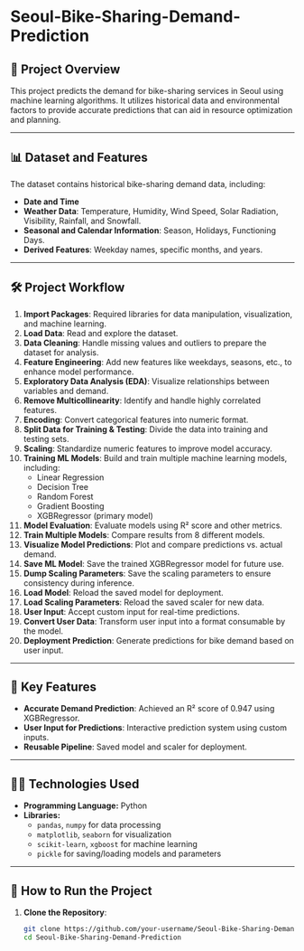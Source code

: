 
# Seoul-Bike-Sharing-Demand-Prediction

## 📌 Project Overview
This project predicts the demand for bike-sharing services in Seoul using machine learning algorithms. It utilizes historical data and environmental factors to provide accurate predictions that can aid in resource optimization and planning.

---

## 📊 Dataset and Features
The dataset contains historical bike-sharing demand data, including:
- **Date and Time**
- **Weather Data**: Temperature, Humidity, Wind Speed, Solar Radiation, Visibility, Rainfall, and Snowfall.
- **Seasonal and Calendar Information**: Season, Holidays, Functioning Days.
- **Derived Features**: Weekday names, specific months, and years.

---

## 🛠️ Project Workflow
1. **Import Packages**: Required libraries for data manipulation, visualization, and machine learning.
2. **Load Data**: Read and explore the dataset.
3. **Data Cleaning**: Handle missing values and outliers to prepare the dataset for analysis.
4. **Feature Engineering**: Add new features like weekdays, seasons, etc., to enhance model performance.
5. **Exploratory Data Analysis (EDA)**: Visualize relationships between variables and demand.
6. **Remove Multicollinearity**: Identify and handle highly correlated features.
7. **Encoding**: Convert categorical features into numeric format.
8. **Split Data for Training & Testing**: Divide the data into training and testing sets.
9. **Scaling**: Standardize numeric features to improve model accuracy.
10. **Training ML Models**: Build and train multiple machine learning models, including:
    - Linear Regression
    - Decision Tree
    - Random Forest
    - Gradient Boosting
    - XGBRegressor (primary model)
11. **Model Evaluation**: Evaluate models using R² score and other metrics.
12. **Train Multiple Models**: Compare results from 8 different models.
13. **Visualize Model Predictions**: Plot and compare predictions vs. actual demand.
14. **Save ML Model**: Save the trained XGBRegressor model for future use.
15. **Dump Scaling Parameters**: Save the scaling parameters to ensure consistency during inference.
16. **Load Model**: Reload the saved model for deployment.
17. **Load Scaling Parameters**: Reload the saved scaler for new data.
18. **User Input**: Accept custom input for real-time predictions.
19. **Convert User Data**: Transform user input into a format consumable by the model.
20. **Deployment Prediction**: Generate predictions for bike demand based on user input.

---

## 🔑 Key Features
- **Accurate Demand Prediction**: Achieved an R² score of 0.947 using XGBRegressor.
- **User Input for Predictions**: Interactive prediction system using custom inputs.
- **Reusable Pipeline**: Saved model and scaler for deployment.

---

## 🧑‍💻 Technologies Used
- **Programming Language:** Python
- **Libraries:**  
  - `pandas`, `numpy` for data processing  
  - `matplotlib`, `seaborn` for visualization  
  - `scikit-learn`, `xgboost` for machine learning  
  - `pickle` for saving/loading models and parameters  

---

## 🚀 How to Run the Project
1. **Clone the Repository**:  
   ```bash
   git clone https://github.com/your-username/Seoul-Bike-Sharing-Demand-Prediction.git
   cd Seoul-Bike-Sharing-Demand-Prediction

